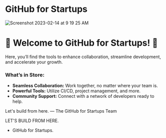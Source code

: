 # GitHub for Startups
![Screenshot 2023-02-14 at 9 19 25 AM](https://user-images.githubusercontent.com/104146251/218780432-672ddba0-ac7f-4990-8e8d-9428cddc6ccb.png)

# 🚀 Welcome to GitHub for Startups! 🚀

Here, you’ll find the tools to enhance collaboration, streamline development, and accelerate your growth.

### What’s in Store:
- **Seamless Collaboration:** Work together, no matter where your team is.
- **Powerful Tools:** Utilize CI/CD, project management, and more.
- **Community Support:** Connect with a network of developers ready to help.

Let's build from here.
— The GitHub for Startups Team


LET'S BUILD FROM HERE.
- GitHub for Startups.
